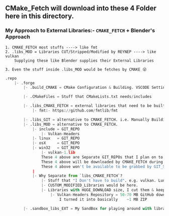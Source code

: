 ## CMake_Fetch will download into these 4 Folder here in this directory.

### My Approach to External Libraries:- `CMAKE_FETCH` + Blender's Approach
    1. CMAKE_FETCH most stuffs ----> like fmt
    2. .libs_MOD = Libraries CUT/Stripped/Modified by REYNEP ----> like vulkan
        Supplying these like Blender supplies their External Libraries

    3. Even the stuff inside .libs_MOD would be fetches by CMAKE 😜

```py
.repo
    |- .forge
        |- .build_CMAKE = CMake Configuration & Building. VSCODE Settings:- "cmake.buildDirectory"

        |- .CMakeFiles = Stuff that CMakeLists.txt needs/includes

        |- .libs_CMAKE_FETCH = external libraries that need to be built PER_OS/PLATFORM
            |- fmt:- https://github.com/fmtlib/fmt

        |- .libs_GIT = alternative to CMAKE_FETCH. i.e. Manually Building 😵‍💫 [EMPTY FOR NOW]
        |- .libs_MOD = alternative to CMAKE_FETCH.
            |- include = GIT_REPO
                |- Vulkan-Headers
            |- linux   = GIT_REPO
            |- osX     = GIT_REPO
            |- win32   = GIT_REPO
                |- vulkan-1.lib
                These 4 above are Separate GIT_REPOs that I plan on to maintain
                These 4 above will be downloaded by CMAKE_FETCH during CONFIGURATION
                These 4 above won't be available to be grabbed by GIT_SUBMODULE
            |
            |- Why Separate from `libs_CMAKE_FETCH`?
                |- Stuff that "I Don't have to build". e.g. vulkan. LunarG Builds & serves that instead.
                |- CUSTOM_MODIFIED_Libraries would be here.
                |- Libraries with HUGE_DOWNLOAD size, I cut them & keep short stuff here.
                    |- Vulkan-Headers Repository = 50-70 MB GitHub download.
                        I turned it into basically    ~1 MB ZIP

        |- .sandbox_libs_EXT = My SandBox for playing around with libraries 😵‍💫 [EMPTY FOR NOW]
```